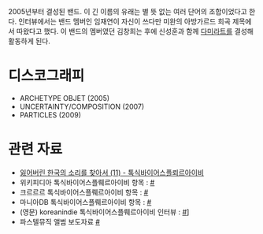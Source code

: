 2005년부터 결성된 밴드. 이 긴 이름의 유래는 별 뜻 없는 여러 단어의 조합이었다고 한다. 인터뷰에서는 밴드 멤버인 임재연이
자신이 쓰다만 미완의 아방가르드 희곡 제목에서 따왔다고 했다. 이 밴드의 멤버였던 김창희는 후에 신성훈과 함께
[다미라트를](/다미라트 "wikilink") 결성해 활동하게 된다.

# 디스코그래피

  - ARCHETYPE OBJET (2005)
  - UNCERTAINTY/COMPOSITION (2007)
  - PARTICLES (2009)

# 관련 자료

  - [잃어버린 한국의 소리를 찾아서 (11) -
    톡식바이어스플뢰르아이비](http://gall.dcinside.com/board/view/?id=elec&no=31162)
  - 위키피디아 톡식바이어스플뤠르아이비 항목 :
    [\#](http://ko.wikipedia.org/wiki/Toxicbiasfleurivy)
  - 크르르르 톡식바이어스플뤠르아이비 항목 :
    [\#](http://krrr.kr/wiki/index.php/%ED%86%A1%EC%8B%9D%EB%B0%94%EC%9D%B4%EC%96%B4%EC%8A%A4%ED%94%8C%EB%A4%A0%EB%A5%B4%EC%95%84%EC%9D%B4%EB%B9%84)
  - 마니아DB 톡식바이어스플뤠르아이비 항목 :
    [\#](http://www.maniadb.com/album.asp?a=138137)
  - (영문) koreanindie 톡식바이어스플뤠르아이비 인터뷰 :
    [\#](http://www.koreanindie.com/2011/10/20/recall-2009-mini-interview-with-toxicbiasfleurivy-%ED%86%A1%EC%8B%9D%EB%B0%94%EC%9D%B4%EC%96%B4%EC%8A%A4%ED%94%8C%EB%A4%A0%EB%A5%B4%EC%95%84%EC%9D%B4%EB%B9%84/)\]
  - 파스텔뮤직 앨범 보도자료
    [\#](http://pastelmusic.com/bbs/zboard.php?id=release&page=6&sn1=&divpage=1&category=4&sn=off&ss=on&sc=on&select_arrange=headnum&desc=asc&no=139&PHPSESSID=2e0d58503e5d3758005a4b7a53d56f41)